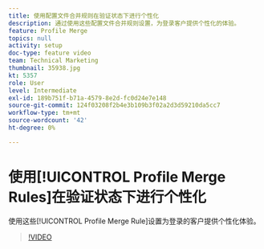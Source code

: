 ```yaml
---
title: 使用配置文件合并规则在验证状态下进行个性化
description: 通过使用这些配置文件合并规则设置，为登录客户提供个性化的体验。
feature: Profile Merge
topics: null
activity: setup
doc-type: feature video
team: Technical Marketing
thumbnail: 35938.jpg
kt: 5357
role: User
level: Intermediate
exl-id: 189b751f-b71a-4579-8e2d-fc0d24e7e148
source-git-commit: 124f03208f2b4e3b109b3f02a2d3d59210da5cc7
workflow-type: tm+mt
source-wordcount: '42'
ht-degree: 0%

---
```


# 使用[!UICONTROL Profile Merge Rules]在验证状态下进行个性化

使用这些[!UICONTROL Profile Merge Rule]设置为登录的客户提供个性化体验。

>[!VIDEO](https://video.tv.adobe.com/v/40010/?quality=12&learn=on&captions=chi_hans)
